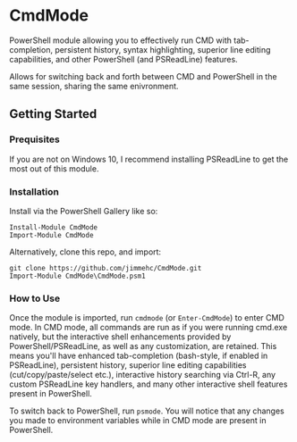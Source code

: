 # CmdMode
PowerShell module allowing you to effectively run CMD with tab-completion, persistent history, syntax highlighting, superior line editing capabilities, and other PowerShell (and PSReadLine) features.

Allows for switching back and forth between CMD and PowerShell in the same session, sharing the same enivronment.

## Getting Started
### Prequisites
If you are not on Windows 10, I recommend installing PSReadLine to get the most out of this module.

### Installation
Install via the PowerShell Gallery like so:
```
Install-Module CmdMode
Import-Module CmdMode
```

Alternatively, clone this repo, and import:
```
git clone https://github.com/jimmehc/CmdMode.git
Import-Module CmdMode\CmdMode.psm1
```

### How to Use
Once the module is imported, run `cmdmode` (or `Enter-CmdMode`) to enter CMD mode.  In CMD mode, all commands are run as if you were running cmd.exe natively, but the interactive shell enhancements provided by PowerShell/PSReadLine, as well as any customization, are retained.  This means you'll have enhanced tab-completion (bash-style, if enabled in PSReadLine), persistent history, superior line editing capabilities (cut/copy/paste/select etc.), interactive history searching via Ctrl-R, any custom PSReadLine key handlers, and many other interactive shell features present in PowerShell.

To switch back to PowerShell, run `psmode`.  You will notice that any changes you made to environment variables while in CMD mode are present in PowerShell.
